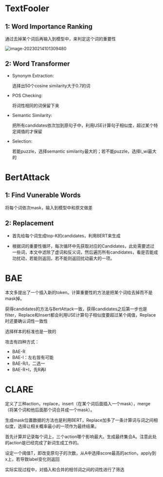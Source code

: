 # TextFooler

## 1: Word Importance Ranking

通过去掉某个词后再输入到模型中，来判定这个词的重要性

![image-20230214101309480](C:\Users\89528\AppData\Roaming\Typora\typora-user-images\image-20230214101309480.png)

## 2: Word Transformer

- Synonym Extraction:

  选择出50个cosine similarity大于0.7的词

- POS Checking:

  将词性相同的词保留下来

- Semantic Similarity:

  把所有candidates依次加到原句子中，利用USE计算句子相似度，超过某个特定阈值的才保留

- Selection:

  若能puzzle，选择semantic similarity最大的；若不能puzzle，选择I_wi最大的

# BertAttack

## 1: Find Vunerable Words

将每个词依次mask，输入到模型中和原文做差

## 2: Replacement

- 首先给每个词生成top-K的candidates，利用BERT来生成

- 根据词的重要性循环，每次循环中先获取对应的Candidates，此处需要滤过一些词，本文中滤除了虚词和反义词，然后遍历所有candidates，看是否能成功扰动，若能则返回，若不能则返回扰动最大的一项。

# BAE

本文多提出了一个插入新的token。计算重要性的方法是把某个词给去掉而不是mask掉。

获得candidates的方法与BertAttack一致，获得candidates之后第一步也是filter，Replace和Insert都会利用USE计算句子相似度要超过某个阈值，Replace时还要确认词性一致性

选择样本的标准也是一致的

攻击有四种方式：

- BAE-R
- BAE-I：左右皆有可能
- BAE-R/I，二选一
- BAE-R+I，先R再I

# CLARE

定义了三种action，replace，insert（在某个词后面插入一个mask），merge（将某个词和他后面那个词合并成一个mask）。

生成mask位置数据的方法也是利用BERT，Replace加多了一条计算词与词之间相似度，选择让相关概率最小的一项作为最终结果。

首先计算并记录每个词上，三个action哪个影响最大。生成最终集合A。注意此处的action是已经完成了新词生成工作的。

设定一个阈值T，即改变原句子的次数，从A中选择score最高的action，apply到x上，若导致label变化则返回

实际实现过程中，对插入和合并的相邻词之间的词性进行了筛选
